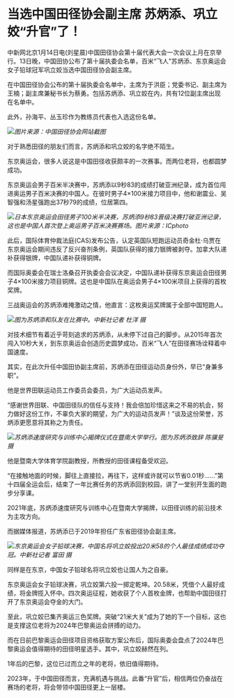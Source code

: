 # 当选中国田径协会副主席 苏炳添、巩立姣“升官”了！

中新网北京1月14日电(刘星晨)中国田径协会第十届代表大会一次会议上月在京举行。13日晚，中国田协公布了第十届执委会名单，百米“飞人”苏炳添、东京奥运会女子铅球冠军巩立姣当选中国田径协会副主席。

在中国田径协会公布的第十届执委会名单中，主席为于洪臣；党委书记、副主席为王楠；副主席兼秘书长为蔡勇。包括苏炳添、巩立姣在内，共有12位副主席出现在名单中。

此外，孙海平、丛玉珍作为教练员代表也入选这份名单。

![](https://inews.gtimg.com/news_bt/OOeeBZOPbxoe1aLDAcIeUe2fQ5o4FBFn6pRtyI3-8LkIwAA/1000)_图片来源：中国田径协会网站截图_

对于熟悉田径的朋友们而言，苏炳添和巩立姣的名字绝不陌生。

东京奥运会，很多人说这是中国田径收获颇丰的一次赛事。而两位老将，也都圆梦成功。

东京奥运会男子百米半决赛中，苏炳添以9秒83的成绩打破亚洲纪录，成为首位闯进奥运男子百米决赛的中国人。在彼时男子4×100米接力项目中，他和谢震业、吴智强和汤星强跑出37秒79的成绩，位居第四。

![](https://inews.gtimg.com/news_bt/OwBNxSs7qPxiKz5bxYlp4NnUwpaB9RYdSKyQY3L3viJAQAA/1000)_日本东京奥运会田径男子100米半决赛，苏炳添9秒83晋级决赛打破亚洲记录，这也是中国人首次登上奥运男子百米决赛赛场。图片来源：ICphoto_

此后，国际体育仲裁法庭(CAS)发布公告，认定英国队短跑运动员奇金杜·乌贾在东京奥运会期间违反了反兴奋剂条例，英国队获得的接力银牌被剥夺。加拿大队递补获得银牌，中国队递补获得铜牌。

而国际奥委会在瑞士洛桑召开执委会会议决定，中国队递补获得东京奥运会田径男子4×100米接力项目铜牌。这也是中国队在奥运会男子4×100米项目上获得的首枚奖牌。

三战奥运会的苏炳添难掩激动之情，他直言：这枚奥运奖牌属于全部中国短跑人。

![](https://inews.gtimg.com/news_bt/OE8Ah4H41GvZ-CpSBjzkIVzoGcLvOxetXqolLEkegpOG8AA/1000)_图为苏炳添和队友在比赛中。中新社记者 杜洋 摄_

对技术细节有着近乎苛刻追求的苏炳添，从未停下过自己的脚步。从2015年首次闯入10秒大关，到东京奥运会创造历史圆梦成功，百米“飞人”在田径赛场诠释着中国速度。

其实，在此次升任中国田协副主席前，苏炳添在田径运动员身份外，早已“身兼多职”。

他是世界田联运动员工作委员会委员，为广大运动员发声。

“感谢世界田联、中国田径队的信任与支持！我会倍加珍惜这来之不易的机会，努力做好这份工作，不辜负大家的期望，为广大的运动员发声！”谈及这份荣誉，苏炳添更愿意将其称之为责任。

![](https://inews.gtimg.com/news_bt/ONRxsF48rI96ZVBDbG7V_ppPpyBLLLWnLGMnj92-E4ynkAA/1000)_苏炳添速度研究与训练中心揭牌仪式在暨南大学举行。图为苏炳添致辞
陈骥旻 摄_

他是暨南大学体育学院副教授，所教授的田径课程备受欢迎。

“在接触地面的时候，脚往上直接拉，再往下，这样或许就可以节省0.01秒……”第十四届全运会后，结束了一年比赛任务的苏炳添回到校园，讲了一堂别开生面的跑步分享课。

2021年底，苏炳添速度研究与训练中心在暨南大学揭牌，以田径训练的前沿技术为主攻方向。

而据媒体报道，苏炳添已于2019年担任广东省田径协会副主席。

![](https://inews.gtimg.com/news_bt/OwLVIKMRBWctFqAvflxZgOxnwwoN28rCEOAgTZbS5vZv4AA/1000)_东京奥运会女子铅球决赛，中国名将巩立姣投出20米58的个人最佳成绩成功夺冠。中新社记者
富田 摄_

同样是在东京，中国女子铅球名将巩立姣也让国人为之自豪。

东京奥运会女子铅球决赛，巩立姣第六投一掷定乾坤。20.58米，凭借个人最好成绩，将金牌揽入怀中。四次奥运征程，她收获了个人首枚金牌，也帮助中国田径打开了东京奥运会夺金的大门。

至此，巩立姣已集齐奥运三色奖牌。突破“21米大关”成为了她的下一个目标，这也是支撑这位老将为2024年巴黎奥运会拼搏的动力。

而在日前巴黎奥运会田径项目资格获取方案公布后，国际奥委会盘点了2024年巴黎奥运会值得期待的田径明星选手。其中，巩立姣赫然在列。

1年后的巴黎，这位已过而立之年的老将，依旧值得期待。

2023年，于中国田径而言，充满机遇与挑战。此番“升官”后，相信两位仍奋战在赛场的老将，将会带领中国田径更上一层楼。

